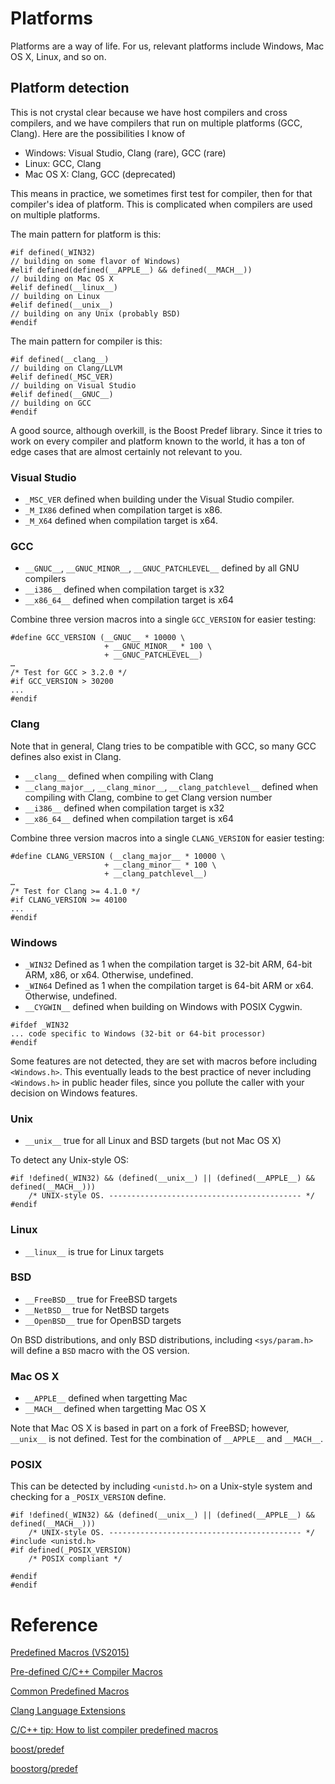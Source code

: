 # Platforms

Platforms are a way of life. For us, relevant platforms include Windows,
Mac OS X, Linux, and so on.

## Platform detection

This is not crystal clear because we have host compilers and cross compilers,
and we have compilers that run on multiple platforms (GCC, Clang). Here
are the possibilities I know of

- Windows: Visual Studio, Clang (rare), GCC (rare)
- Linux: GCC, Clang
- Mac OS X: Clang, GCC (deprecated)

This means in practice, we sometimes first test for compiler, then for that compiler's
idea of platform. This is complicated when compilers are used on multiple platforms.

The main pattern for platform is this:

```
#if defined(_WIN32)
// building on some flavor of Windows)
#elif defined(defined(__APPLE__) && defined(__MACH__))
// building on Mac OS X
#elif defined(__linux__)
// building on Linux
#elif defined(__unix__)
// building on any Unix (probably BSD)
#endif
```

The main pattern for compiler is this:

```
#if defined(__clang__)
// building on Clang/LLVM
#elif defined(_MSC_VER)
// building on Visual Studio
#elif defined(__GNUC__)
// building on GCC
#endif
```

A good source, although overkill, is the Boost Predef library. Since it tries to work
on every compiler and platform known to the world, it has a ton of edge cases that are
almost certainly not relevant to you.

### Visual Studio

- `_MSC_VER` defined when building under the Visual Studio compiler.
- `_M_IX86` defined when compilation target is x86.
- `_M_X64` defined when compilation target is x64.

### GCC

- `__GNUC__`, `__GNUC_MINOR__`, `__GNUC_PATCHLEVEL__` defined by all GNU compilers
- `__i386__` defined when compilation target is x32
- `__x86_64__` defined when compilation target is x64

Combine three version macros into a single `GCC_VERSION` for easier testing:

```
#define GCC_VERSION (__GNUC__ * 10000 \
                     + __GNUC_MINOR__ * 100 \
                     + __GNUC_PATCHLEVEL__)
…
/* Test for GCC > 3.2.0 */
#if GCC_VERSION > 30200
...
#endif
```

### Clang

Note that in general, Clang tries to be compatible with GCC, so many GCC defines also
exist in Clang.

- `__clang__` defined when compiling with Clang
- `__clang_major__`, `__clang_minor__`, `__clang_patchlevel__` defined when compiling with Clang, combine to get Clang version number
- `__i386__` defined when compilation target is x32
- `__x86_64__` defined when compilation target is x64

Combine three version macros into a single `CLANG_VERSION` for easier testing:

```
#define CLANG_VERSION (__clang_major__ * 10000 \
                     + __clang_minor__ * 100 \
                     + __clang_patchlevel__)
…
/* Test for Clang >= 4.1.0 */
#if CLANG_VERSION >= 40100
...
#endif
```

### Windows

- `_WIN32` Defined as 1 when the compilation target is 32-bit ARM, 64-bit ARM, x86, or x64. Otherwise, undefined.
- `_WIN64` Defined as 1 when the compilation target is 64-bit ARM or x64. Otherwise, undefined.
- `__CYGWIN__` defined when building on Windows with POSIX Cygwin.

```
#ifdef _WIN32
... code specific to Windows (32-bit or 64-bit processor)
#endif
```

Some features are not detected, they are set with macros before including `<Windows.h>`.
This eventually leads to the best practice of never including `<Windows.h>` in public
header files, since you pollute the caller with your decision on Windows features.

### Unix

- `__unix__` true for all Linux and BSD targets (but not Mac OS X)

To detect any Unix-style OS:

```
#if !defined(_WIN32) && (defined(__unix__) || (defined(__APPLE__) && defined(__MACH__)))
    /* UNIX-style OS. ------------------------------------------- */
#endif
```

### Linux

- `__linux__` is true for Linux targets

### BSD

- `__FreeBSD__` true for FreeBSD targets
- `__NetBSD__` true for NetBSD targets
- `__OpenBSD__` true for OpenBSD targets

On BSD distributions, and only BSD distributions, including `<sys/param.h>` will
define a `BSD` macro with the OS version.

### Mac OS X

- `__APPLE__` defined when targetting Mac
- `__MACH__` defined when targetting Mac OS X

Note that Mac OS X is based in part on a fork of FreeBSD; however, `__unix__` is not
defined. Test for the combination of `__APPLE__` and `__MACH__`.

### POSIX

This can be detected by including `<unistd.h>` on a Unix-style system and checking
for a `_POSIX_VERSION` define.

```
#if !defined(_WIN32) && (defined(__unix__) || (defined(__APPLE__) && defined(__MACH__)))
    /* UNIX-style OS. ------------------------------------------- */
#include <unistd.h>
#if defined(_POSIX_VERSION)
    /* POSIX compliant */

#endif
#endif
```

# Reference

[Predefined Macros (VS2015)](https://msdn.microsoft.com/en-us/library/b0084kay.aspx)

[Pre-defined C/C++ Compiler Macros](https://sourceforge.net/p/predef/wiki/Home/)

[Common Predefined Macros](https://gcc.gnu.org/onlinedocs/cpp/Common-Predefined-Macros.html)

[Clang Language Extensions](https://clang.llvm.org/docs/LanguageExtensions.html)

[C/C++ tip: How to list compiler predefined macros](http://nadeausoftware.com/articles/2011/12/c_c_tip_how_list_compiler_predefined_macros)

[boost/predef](http://www.boost.org/doc/libs/1_62_0/boost/predef/)

[boostorg/predef](https://github.com/boostorg/predef)

